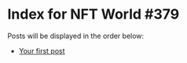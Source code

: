 # Index for NFT World #379
Posts will be displayed in the order below:

- [Your first post](./001-first.md)

